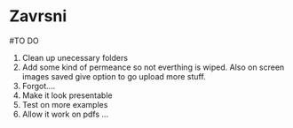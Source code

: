 # Zavrsni
#TO DO
1. Clean up unecessary folders
2. Add some kind of permeance so not everthing is wiped. Also on screen images saved give option to go upload more stuff.
3. Forgot....
4. Make it look presentable
5. Test on more examples
6. Allow it work on pdfs
...
